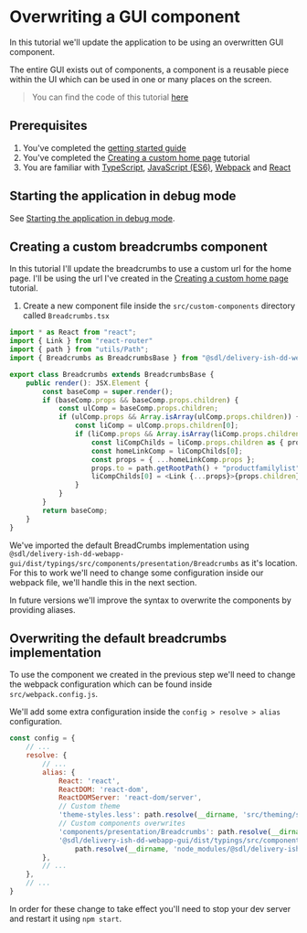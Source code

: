 # Overwriting a GUI component

In this tutorial we'll update the application to be using an overwritten GUI component.

The entire GUI exists out of components, a component is a reusable piece within the UI which can be used in one or many places on the screen.

> You can find the code of this tutorial [here](../../custom-webapp/gui/src)

## Prerequisites

1. You've completed the [getting started guide](../Getting-started.md)
2. You've completed the [Creating a custom home page](./Creating-custom-homepage.md) tutorial
3. You are familiar with [TypeScript](https://egghead.io/courses/up-and-running-with-typescript), [JavaScript (ES6)](https://egghead.io/courses/learn-es6-ecmascript-2015), [Webpack](https://webpack.js.org/) and [React](https://egghead.io/courses/react-fundamentals)

## Starting the application in debug mode

See [Starting the application in debug mode](./Change-the-skin.md#starting-the-application-in-debug-mode).

## Creating a custom breadcrumbs component

In this tutorial I'll update the breadcrumbs to use a custom url for the home page.
I'll be using the url I've created in the [Creating a custom home page](./Creating-custom-homepage.md) tutorial.

1. Create a new component file inside the `src/custom-components` directory called `Breadcrumbs.tsx`

```typescript
import * as React from "react";
import { Link } from "react-router"
import { path } from "utils/Path";
import { Breadcrumbs as BreadcrumbsBase } from "@sdl/delivery-ish-dd-webapp-gui/dist/typings/src/components/presentation/Breadcrumbs";

export class Breadcrumbs extends BreadcrumbsBase {
    public render(): JSX.Element {
        const baseComp = super.render();
        if (baseComp.props && baseComp.props.children) {
            const ulComp = baseComp.props.children;
            if (ulComp.props && Array.isArray(ulComp.props.children)) {
                const liComp = ulComp.props.children[0];
                if (liComp.props && Array.isArray(liComp.props.children)) {
                    const liCompChilds = liComp.props.children as { props: { to: string, children: string } }[];
                    const homeLinkComp = liCompChilds[0];
                    const props = { ...homeLinkComp.props };
                    props.to = path.getRootPath() + "productfamilylist";
                    liCompChilds[0] = <Link {...props}>{props.children}</Link>;
                }
            }
        }
        return baseComp;
    }
}
```

We've imported the default BreadCrumbs implementation using `@sdl/delivery-ish-dd-webapp-gui/dist/typings/src/components/presentation/Breadcrumbs` as it's location. 
For this to work we'll need to change some configuration inside our webpack file, we'll handle this in the next section.

In future versions we'll improve the syntax to overwrite the components by providing aliases.

## Overwriting the default breadcrumbs implementation

To use the component we created in the previous step we'll need to change the webpack configuration which can be found inside `src/webpack.config.js`.

We'll add some extra configuration inside the `config > resolve > alias` configuration.

```javascript
const config = {
    // ...
    resolve: {
        // ...
        alias: {
            React: 'react',
            ReactDOM: 'react-dom',
            ReactDOMServer: 'react-dom/server',
            // Custom theme
            'theme-styles.less': path.resolve(__dirname, 'src/theming/styles.less'),
            // Custom components overwrites
            'components/presentation/Breadcrumbs': path.resolve(__dirname, 'src/custom-components/Breadcrumbs.tsx'),
            '@sdl/delivery-ish-dd-webapp-gui/dist/typings/src/components/presentation/Breadcrumbs':
                path.resolve(__dirname, 'node_modules/@sdl/delivery-ish-dd-webapp-gui/dist/lib/components/presentation/Breadcrumbs.js')
        },
        // ...
    },
    // ...
}
```

In order for these change to take effect you'll need to stop your dev server and restart it using `npm start`.